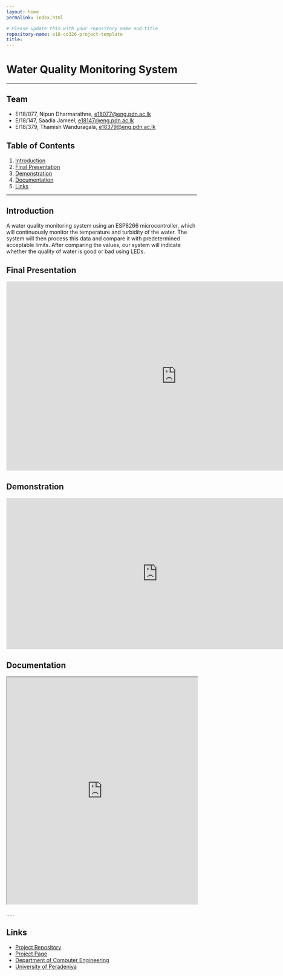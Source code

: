 ```yaml
---
layout: home
permalink: index.html

# Please update this with your repository name and title
repository-name: e18-co326-project-template
title:
---
```


[comment]: # "This is the standard layout for the project, but you can clean this and use your own template"

# Water Quality Monitoring System

---

<!-- 
This is a sample image, to show how to add images to your page. To learn more options, please refer [this](https://projects.ce.pdn.ac.lk/docs/faq/how-to-add-an-image/)

![Sample Image](./images/sample.png)
 -->

## Team
- E/18/077, Nipun Dharmarathne, [e18077@eng.pdn.ac.lk](mailto:e18077@eng.pdn.ac.lk)
- E/18/147, Saadia Jameel, [e18147@eng.pdn.ac.lk](mailto:e18147@eng.pdn.ac.lk)
- E/18/379, Thamish Wanduragala, [e18379@eng.pdn.ac.lk](mailto:e18379@eng.pdn.ac.lk)


## Table of Contents
1. [Introduction](#introduction)
2. [Final Presentation ](#Final-Presentation)
3. [Demonstration ](#Demonstration)
4. [Documentation ](#Documentation)
5. [Links](#links)

---

## Introduction

 A water quality monitoring system using an ESP8266 microcontroller, which will continuously monitor the temperature and turbidity of the water. The system will then process this data and compare it with predetermined acceptable limits. After comparing the values, our system will indicate whether the quality of water is good or bad using LEDs.

## Final Presentation 

<iframe src="https://pdnsl-my.sharepoint.com/personal/e18379_eng_pdn_ac_lk/_layouts/15/Doc.aspx?sourcedoc={e8597f08-21a0-4505-bb1a-7af0a5e6ec38}&amp;action=embedview&amp;wdAr=1.7777777777777777" width="900px" height="500px" frameborder="0">This is an embedded <a target="_blank" href="https://office.com">Microsoft Office</a> presentation, powered by <a target="_blank" href="https://office.com/webapps">Office</a>.

</iframe>

## Demonstration

<iframe width="800" height="400" src="https://www.youtube.com/embed/URbXSMaXEjg" 
        title="YouTube video player" frameborder="0" allow="accelerometer; autoplay; 
        clipboard-write; encrypted-media; gyroscope; picture-in-picture" allowfullscreen>
</iframe>

## Documentation

<iframe src="https://thamish99.github.io/docs/co326_water_quality_hardware_design.pdf" width="100%" height="600px">
    This browser does not support PDFs. Please download the PDF to view it: 
    <a href="./docs/final-report.pdf">Download PDF</a>
</iframe>


.....

## Links

- [Project Repository](https://github.com/cepdnaclk/e18-co326-Water-Quality-Monitoring-System)
- [Project Page](https://cepdnaclk.github.io/e18-co326-Water-Quality-Monitoring-System/)
- [Department of Computer Engineering](http://www.ce.pdn.ac.lk/)
- [University of Peradeniya](https://eng.pdn.ac.lk/)


[//]: # (Please refer this to learn more about Markdown syntax)
[//]: # (https://github.com/adam-p/markdown-here/wiki/Markdown-Cheatsheet)
